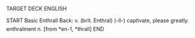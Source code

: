 TARGET DECK
ENGLISH

START
Basic
Enthrall
Back: v. (brit. Enthral) (-ll-) captivate, please greatly.  enthralment n. [from *en-1, *thrall]
END
